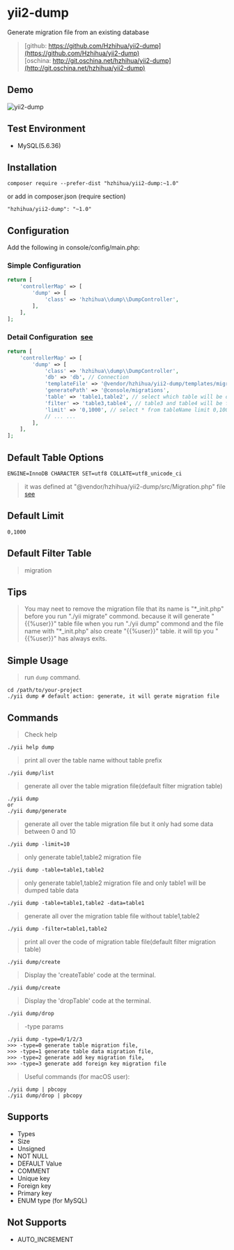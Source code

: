 # yii2-dump

Generate migration file from an existing database

> [github: https://github.com/Hzhihua/yii2-dump](https://github.com/Hzhihua/yii2-dump)  
> [oschina: http://git.oschina.net/hzhihua/yii2-dump](http://git.oschina.net/hzhihua/yii2-dump)

## Demo
![yii2-dump](https://raw.githubusercontent.com/wiki/Hzhihua/yii2-dump/yii2-dump.png)

## Test Environment

- MySQL(5.6.36)

## Installation

```
composer require --prefer-dist "hzhihua/yii2-dump:~1.0"
```

or add in composer.json (require section)
```
"hzhihua/yii2-dump": "~1.0"
```

## Configuration

Add the following in console/config/main.php:

### Simple Configuration

```php
return [
    'controllerMap' => [
        'dump' => [
            'class' => 'hzhihua\\dump\\DumpController',
        ],
    ],
];
```

### Detail Configuration  [see](src/DumpController.php)

```php
return [
    'controllerMap' => [
        'dump' => [
            'class' => 'hzhihua\\dump\\DumpController',
            'db' => 'db', // Connection
            'templateFile' => '@vendor/hzhihua/yii2-dump/templates/migration.php',
            'generatePath' => '@console/migrations',
            'table' => 'table1,table2', // select which table will be dump(default filter migration table)
            'filter' => 'table3,table4', // table3 and table4 will be filtered when generating migration file
            'limit' => '0,1000', // select * from tableName limit 0,1000
            // ... ...
        ],
    ],
];
```

## Default Table Options
```tableOptions
ENGINE=InnoDB CHARACTER SET=utf8 COLLATE=utf8_unicode_ci
```
> it was defined at "@vendor/hzhihua/yii2-dump/src/Migration.php" file [see](src/Migration.php)

## Default Limit
```
0,1000
```

## Default Filter Table
> migration

## Tips
> You may neet to remove the migration file that its name is "\*_init.php" before you run "./yii migrate" commond. because it will generate "{{%user}}" table file when you run "./yii dump" commond and the file name with "\*_init.php" also create "{{%user}}" table. it will tip you "{{%user}}" has always exits.

## Simple Usage

> run `dump` command.
```
cd /path/to/your-project
./yii dump # default action: generate, it will gerate migration file
```

## Commands

> Check help
```
./yii help dump
```

> print all over the table name without table prefix
```
./yii dump/list
```

> generate all over the table migration file(default filter migration table)
```
./yii dump
or
./yii dump/generate
```

> generate all over the table migration file but it only had some data between 0 and 10
```
./yii dump -limit=10
```

> only generate table1,table2 migration file
```
./yii dump -table=table1,table2
```

> only generate table1,table2 migration file and only table1 will be dumped table data
```
./yii dump -table=table1,table2 -data=table1
```

> generate all over the migration table file without table1,table2
```
./yii dump -filter=table1,table2
```

> print all over the code of migration table file(default filter migration table)
```
./yii dump/create
```

> Display the 'createTable' code at the terminal.
```
./yii dump/create
```

> Display the 'dropTable' code at the terminal.
```
./yii dump/drop
```

> -type params
```
./yii dump -type=0/1/2/3
>>> -type=0 generate table migration file,
>>> -type=1 generate table data migration file,
>>> -type=2 generate add key migration file,
>>> -type=3 generate add foreign key migration file
```

> Useful commands (for macOS user):
```
./yii dump | pbcopy
./yii dump/drop | pbcopy
```

## Supports

- Types
- Size
- Unsigned
- NOT NULL
- DEFAULT Value
- COMMENT
- Unique key
- Foreign key
- Primary key
- ENUM type (for MySQL)

## Not Supports 

- AUTO_INCREMENT
